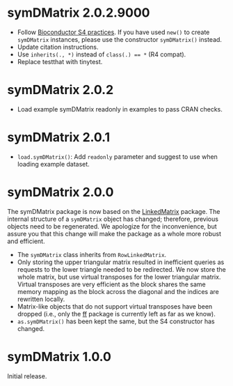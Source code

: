 # symDMatrix 2.0.2.9000

- Follow [Bioconductor S4 practices][2]. If you have used `new()` to create
  `symDMatrix` instances, please use the constructor `symDMatrix()` instead.
- Update citation instructions.
- Use `inherits(., *)` instead of `class(.) == *` (R4 compat).
- Replace testthat with tinytest.


# symDMatrix 2.0.2

- Load example symDMatrix readonly in examples to pass CRAN checks.


# symDMatrix 2.0.1

- `load.symDMatrix()`: Add `readonly` parameter and suggest to use when loading
  example dataset.


# symDMatrix 2.0.0

The symDMatrix package is now based on the [LinkedMatrix][1] package. The
internal structure of a `symDMatrix` object has changed; therefore, previous
objects need to be regenerated. We apologize for the inconvenience, but assure
you that this change will make the package as a whole more robust and
efficient.

- The `symDMatrix` class inherits from `RowLinkedMatrix`.
- Only storing the upper triangular matrix resulted in inefficient queries as
  requests to the lower triangle needed to be redirected. We now store the
  whole matrix, but use virtual transposes for the lower triangular matrix.
  Virtual transposes are very efficient as the block shares the same memory
  mapping as the block across the diagonal and the indices are rewritten
  locally.
- Matrix-like objects that do not support virtual transposes have been dropped
  (i.e., only the [ff](https://CRAN.R-project.org/package=ff) package is
  currently left as far as we know).
- `as.symDMatrix()` has been kept the same, but the S4 constructor has changed.


# symDMatrix 1.0.0

Initial release.

[1]: https://CRAN.R-project.org/package=LinkedMatrix
[2]: https://bioconductor.org/help/course-materials/2017/Zurich/S4-classes-and-methods.html
